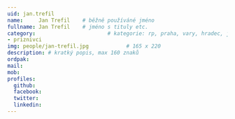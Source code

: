 ```yaml
---
uid: jan.trefil
name:     Jan Trefil  	# běžně používáné jméno
fullname: Jan Trefil 	# jméno s tituly etc.
category:                 		# kategorie: rp, praha, vary, hradec, jmk, senat
- priznivci
img: people/jan-trefil.jpg            # 165 x 220
description: # kratký popis, max 160 znaků
ordpak: 
mail:
mob:
profiles:
  github:
  facebook: 
  twitter:
  linkedin:
---
```

